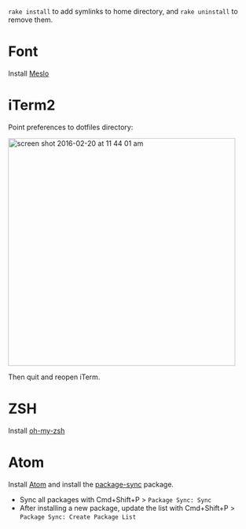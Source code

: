 `rake install` to add symlinks to home directory, and `rake uninstall` to remove them.

# Font

Install [Meslo](https://github.com/andreberg/Meslo-Font)

# iTerm2

Point preferences to dotfiles directory:

<img width="462" alt="screen shot 2016-02-20 at 11 44 01 am" src="https://cloud.githubusercontent.com/assets/158675/13197838/5e528d0e-d7c7-11e5-8b52-3b4ab0401bdc.png">

Then quit and reopen iTerm.

# ZSH

Install [oh-my-zsh](https://github.com/robbyrussell/oh-my-zsh)

# Atom

Install [Atom](https://atom.io/) and install the [package-sync](https://atom.io/packages/package-sync) package.

- Sync all packages with Cmd+Shift+P > `Package Sync: Sync`
- After installing a new package, update the list with Cmd+Shift+P > `Package Sync: Create Package List`

